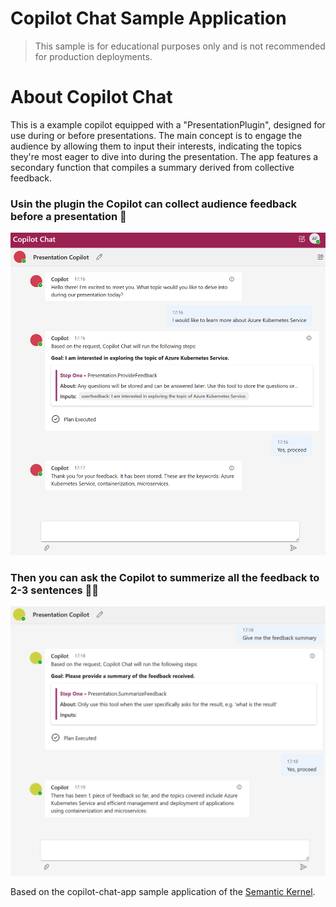 # Copilot Chat Sample Application

> This sample is for educational purposes only and is not recommended for production deployments.

# About Copilot Chat

This is a example copilot equipped with a "PresentationPlugin", designed for use during or before presentations. The main concept is to engage the audience by allowing them to input their interests, indicating the topics they're most eager to dive into during the presentation. The app features a secondary function that compiles a summary derived from collective feedback.

### Usin the plugin the Copilot can collect audience feedback before a presentation 🚀

<img src="https://raw.githubusercontent.com/aymenfurter/presentation-copilot-chat-app/main/collect-feedback.png">

### Then you can ask the Copilot to summerize all the feedback to 2-3 sentences 🤯😎

<img src="https://raw.githubusercontent.com/aymenfurter/presentation-copilot-chat-app/main/summerize-feedback.png">


Based on the copilot-chat-app sample application of the [Semantic Kernel](https://github.com/microsoft/semantic-kernel/tree/main/samples/apps/copilot-chat-app).

